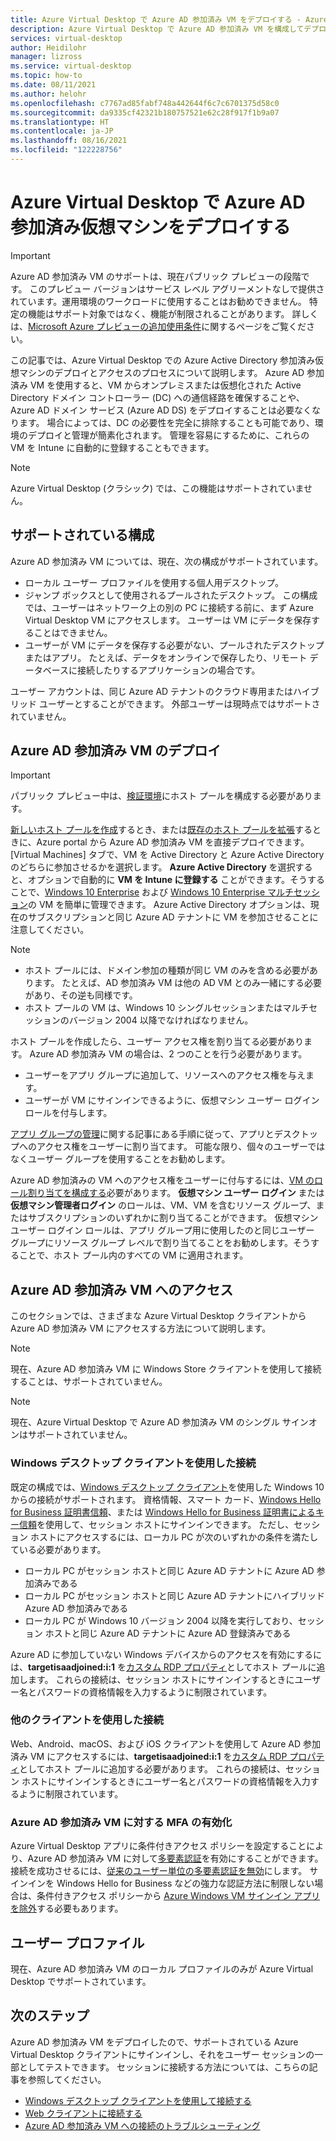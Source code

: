 ```yaml
---
title: Azure Virtual Desktop で Azure AD 参加済み VM をデプロイする - Azure
description: Azure Virtual Desktop で Azure AD 参加済み VM を構成してデプロイする方法。
services: virtual-desktop
author: Heidilohr
manager: lizross
ms.service: virtual-desktop
ms.topic: how-to
ms.date: 08/11/2021
ms.author: helohr
ms.openlocfilehash: c7767ad85fabf748a442644f6c7c6701375d58c0
ms.sourcegitcommit: da9335cf42321b180757521e62c28f917f1b9a07
ms.translationtype: HT
ms.contentlocale: ja-JP
ms.lasthandoff: 08/16/2021
ms.locfileid: "122228756"
---
```

# <a name="deploy-azure-ad-joined-virtual-machines-in-azure-virtual-desktop"></a>Azure Virtual Desktop で Azure AD 参加済み仮想マシンをデプロイする

> [!IMPORTANT]
> Azure AD 参加済み VM のサポートは、現在パブリック プレビューの段階です。
> このプレビュー バージョンはサービス レベル アグリーメントなしで提供されています。運用環境のワークロードに使用することはお勧めできません。 特定の機能はサポート対象ではなく、機能が制限されることがあります。
> 詳しくは、[Microsoft Azure プレビューの追加使用条件](https://azure.microsoft.com/support/legal/preview-supplemental-terms/)に関するページをご覧ください。

この記事では、Azure Virtual Desktop での Azure Active Directory 参加済み仮想マシンのデプロイとアクセスのプロセスについて説明します。 Azure AD 参加済み VM を使用すると、VM からオンプレミスまたは仮想化された Active Directory ドメイン コントローラー (DC) への通信経路を確保することや、Azure AD ドメイン サービス (Azure AD DS) をデプロイすることは必要なくなります。 場合によっては、DC の必要性を完全に排除することも可能であり、環境のデプロイと管理が簡素化されます。 管理を容易にするために、これらの VM を Intune に自動的に登録することもできます。

> [!NOTE]
> Azure Virtual Desktop (クラシック) では、この機能はサポートされていません。

## <a name="supported-configurations"></a>サポートされている構成

Azure AD 参加済み VM については、現在、次の構成がサポートされています。

- ローカル ユーザー プロファイルを使用する個人用デスクトップ。
- ジャンプ ボックスとして使用されるプールされたデスクトップ。 この構成では、ユーザーはネットワーク上の別の PC に接続する前に、まず Azure Virtual Desktop VM にアクセスします。 ユーザーは VM にデータを保存することはできません。
- ユーザーが VM にデータを保存する必要がない、プールされたデスクトップまたはアプリ。 たとえば、データをオンラインで保存したり、リモート データベースに接続したりするアプリケーションの場合です。

ユーザー アカウントは、同じ Azure AD テナントのクラウド専用またはハイブリッド ユーザーとすることができます。 外部ユーザーは現時点ではサポートされていません。

## <a name="deploy-azure-ad-joined-vms"></a>Azure AD 参加済み VM のデプロイ

> [!IMPORTANT]
> パブリック プレビュー中は、[検証環境](create-validation-host-pool.md)にホスト プールを構成する必要があります。

[新しいホスト プールを作成](create-host-pools-azure-marketplace.md)するとき、または[既存のホスト プールを拡張](expand-existing-host-pool.md)するときに、Azure portal から Azure AD 参加済み VM を直接デプロイできます。 [Virtual Machines] タブで、VM を Active Directory と Azure Active Directory のどちらに参加させるかを選択します。 **Azure Active Directory** を選択すると、オプションで自動的に **VM を Intune に登録する** ことができます。そうすることで、[Windows 10 Enterprise](/mem/intune/fundamentals/windows-virtual-desktop) および [Windows 10 Enterprise マルチセッション](/mem/intune/fundamentals/windows-virtual-desktop-multi-session)の VM を簡単に管理できます。 Azure Active Directory オプションは、現在のサブスクリプションと同じ Azure AD テナントに VM を参加させることに注意してください。

> [!NOTE]
> - ホスト プールには、ドメイン参加の種類が同じ VM のみを含める必要があります。 たとえば、AD 参加済み VM は他の AD VM とのみ一緒にする必要があり、その逆も同様です。
> - ホスト プールの VM は、Windows 10 シングルセッションまたはマルチセッションのバージョン 2004 以降でなければなりません。

ホスト プールを作成したら、ユーザー アクセス権を割り当てる必要があります。 Azure AD 参加済み VM の場合は、2 つのことを行う必要があります。

- ユーザーをアプリ グループに追加して、リソースへのアクセス権を与えます。
- ユーザーが VM にサインインできるように、仮想マシン ユーザー ログイン ロールを付与します。

[アプリ グループの管理](manage-app-groups.md)に関する記事にある手順に従って、アプリとデスクトップへのアクセス権をユーザーに割り当てます。 可能な限り、個々のユーザーではなくユーザー グループを使用することをお勧めします。

Azure AD 参加済みの VM へのアクセス権をユーザーに付与するには、[VM のロール割り当てを構成する](../active-directory/devices/howto-vm-sign-in-azure-ad-windows.md#configure-role-assignments-for-the-vm)必要があります。 **仮想マシン ユーザー ログイン** または **仮想マシン管理者ログイン** のロールは、VM、VM を含むリソース グループ、またはサブスクリプションのいずれかに割り当てることができます。 仮想マシン ユーザー ログイン ロールは、アプリ グループ用に使用したのと同じユーザー グループにリソース グループ レベルで割り当てることをお勧めします。そうすることで、ホスト プール内のすべての VM に適用されます。

## <a name="access-azure-ad-joined-vms"></a>Azure AD 参加済み VM へのアクセス

このセクションでは、さまざまな Azure Virtual Desktop クライアントから Azure AD 参加済み VM にアクセスする方法について説明します。

> [!NOTE]
> 現在、Azure AD 参加済み VM に Windows Store クライアントを使用して接続することは、サポートされていません。

> [!NOTE]
> 現在、Azure Virtual Desktop で Azure AD 参加済み VM のシングル サインオンはサポートされていません。

### <a name="connect-using-the-windows-desktop-client"></a>Windows デスクトップ クライアントを使用した接続

既定の構成では、[Windows デスクトップ クライアント](user-documentation/connect-windows-7-10.md)を使用した Windows 10 からの接続がサポートされます。 資格情報、スマート カード、[Windows Hello for Business 証明書信頼](/windows/security/identity-protection/hello-for-business/hello-hybrid-cert-trust)、または [Windows Hello for Business 証明書によるキー信頼](/windows/security/identity-protection/hello-for-business/hello-deployment-rdp-certs)を使用して、セッション ホストにサインインできます。 ただし、セッション ホストにアクセスするには、ローカル PC が次のいずれかの条件を満たしている必要があります。

- ローカル PC がセッション ホストと同じ Azure AD テナントに Azure AD 参加済みである
- ローカル PC がセッション ホストと同じ Azure AD テナントにハイブリッド Azure AD 参加済みである
- ローカル PC が Windows 10 バージョン 2004 以降を実行しており、セッション ホストと同じ Azure AD テナントに Azure AD 登録済みである

Azure AD に参加していない Windows デバイスからのアクセスを有効にするには、**targetisaadjoined:i:1** を[カスタム RDP プロパティ](customize-rdp-properties.md)としてホスト プールに追加します。 これらの接続は、セッション ホストにサインインするときにユーザー名とパスワードの資格情報を入力するように制限されています。

### <a name="connect-using-the-other-clients"></a>他のクライアントを使用した接続

Web、Android、macOS、および iOS クライアントを使用して Azure AD 参加済み VM にアクセスするには、**targetisaadjoined:i:1** を[カスタム RDP プロパティ](customize-rdp-properties.md)としてホスト プールに追加する必要があります。 これらの接続は、セッション ホストにサインインするときにユーザー名とパスワードの資格情報を入力するように制限されています。

### <a name="enabling-mfa-for-azure-ad-joined-vms"></a>Azure AD 参加済み VM に対する MFA の有効化

Azure Virtual Desktop アプリに条件付きアクセス ポリシーを設定することにより、Azure AD 参加済み VM に対して[多要素認証](set-up-mfa.md)を有効にすることができます。 接続を成功させるには、[従来のユーザー単位の多要素認証を無効](../active-directory/devices/howto-vm-sign-in-azure-ad-windows.md#using-conditional-access)にします。 サインインを Windows Hello for Business などの強力な認証方法に制限しない場合は、条件付きアクセス ポリシーから [Azure Windows VM サインイン アプリを除外](../active-directory/devices/howto-vm-sign-in-azure-ad-windows.md#mfa-sign-in-method-required)する必要もあります。

## <a name="user-profiles"></a>ユーザー プロファイル

現在、Azure AD 参加済み VM のローカル プロファイルのみが Azure Virtual Desktop でサポートされています。

## <a name="next-steps"></a>次のステップ

Azure AD 参加済み VM をデプロイしたので、サポートされている Azure Virtual Desktop クライアントにサインインし、それをユーザー セッションの一部としてテストできます。 セッションに接続する方法については、こちらの記事を参照してください。

- [Windows デスクトップ クライアントを使用して接続する](user-documentation/connect-windows-7-10.md)
- [Web クライアントに接続する](user-documentation/connect-web.md)
- [Azure AD 参加済み VM への接続のトラブルシューティング](troubleshoot-azure-ad-connections.md)
